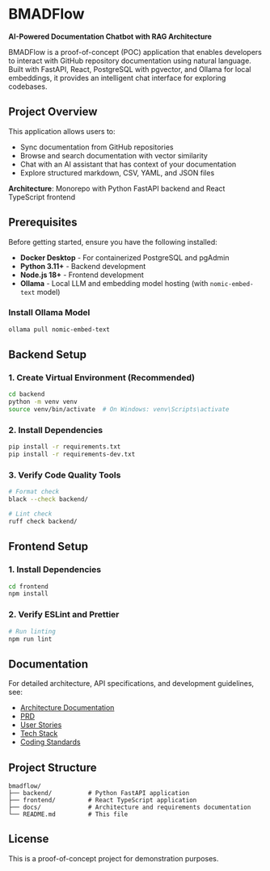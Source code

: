 # BMADFlow

**AI-Powered Documentation Chatbot with RAG Architecture**

BMADFlow is a proof-of-concept (POC) application that enables developers to interact with GitHub repository documentation using natural language. Built with FastAPI, React, PostgreSQL with pgvector, and Ollama for local embeddings, it provides an intelligent chat interface for exploring codebases.

## Project Overview

This application allows users to:
- Sync documentation from GitHub repositories
- Browse and search documentation with vector similarity
- Chat with an AI assistant that has context of your documentation
- Explore structured markdown, CSV, YAML, and JSON files

**Architecture**: Monorepo with Python FastAPI backend and React TypeScript frontend

## Prerequisites

Before getting started, ensure you have the following installed:

- **Docker Desktop** - For containerized PostgreSQL and pgAdmin
- **Python 3.11+** - Backend development
- **Node.js 18+** - Frontend development
- **Ollama** - Local LLM and embedding model hosting (with `nomic-embed-text` model)

### Install Ollama Model

```bash
ollama pull nomic-embed-text
```

## Backend Setup

### 1. Create Virtual Environment (Recommended)

```bash
cd backend
python -m venv venv
source venv/bin/activate  # On Windows: venv\Scripts\activate
```

### 2. Install Dependencies

```bash
pip install -r requirements.txt
pip install -r requirements-dev.txt
```

### 3. Verify Code Quality Tools

```bash
# Format check
black --check backend/

# Lint check
ruff check backend/
```

## Frontend Setup

### 1. Install Dependencies

```bash
cd frontend
npm install
```

### 2. Verify ESLint and Prettier

```bash
# Run linting
npm run lint
```

## Documentation

For detailed architecture, API specifications, and development guidelines, see:

- [Architecture Documentation](docs/architecture.md)
- [PRD](docs/prd.md)
- [User Stories](docs/stories/)
- [Tech Stack](docs/architecture/tech-stack.md)
- [Coding Standards](docs/architecture/coding-standards.md)

## Project Structure

```
bmadflow/
├── backend/          # Python FastAPI application
├── frontend/         # React TypeScript application
├── docs/             # Architecture and requirements documentation
└── README.md         # This file
```

## License

This is a proof-of-concept project for demonstration purposes.
